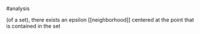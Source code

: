 
#analysis 

(of a set), there exists an epsilon [[neighborhood]] centered at the point that is contained in the set
